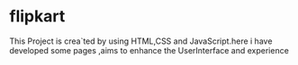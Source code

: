 # flipkart
This Project is crea`ted by using HTML,CSS and JavaScript.here i have developed some pages ,aims to enhance the UserInterface and experience
